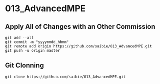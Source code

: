 # 013_AdvancedMPE
## Apply All of Changes with an Other Commission
    git add --all
    git commit -m "yyyymmdd_hhmm"
    git remote add origin https://github.com/saibie/013_AdvancedMPE.git
    git push -u origin master
    
## Git Clonning
    git clone https://github.com/saibie/013_AdvancedMPE.git
